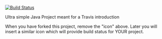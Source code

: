 [![Build Status](https://travis-ci.org/JoakimKSS/travisGettingStarted.svg?branch=master)](https://travis-ci.org/JoakimKSS/travisGettingStarted)

Ultra simple Java Project meant for a Travis introduction

When you have forked this project, remove the "icon" above. Later you will insert a similar icon which will provide build status for YOUR project.
